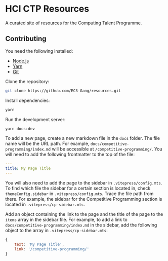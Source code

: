 # HCI CTP Resources

A curated site of resources for the Computing Talent Programme.

## Contributing
You need the following installed:
- [Node.js](https://nodejs.org/en/)
- [Yarn](https://yarnpkg.com/)
- [Git](https://git-scm.com/)

Clone the repository:
```bash
git clone https://github.com/EC3-Gang/resources.git
```

Install dependencies:
```bash
yarn
```

Run the development server:
```bash
yarn docs:dev
```

To add a new page, create a new markdown file in the `docs` folder. The file name will be the URL path. For example, `docs/competitive-programming/index.md` will be accessible at `/competitive-programming/`. You will need to add the following frontmatter to the top of the file:
```yaml
---
title: My Page Title
---
```

You will also need to add the page to the sidebar in `.vitepress/config.mts`. To find which file the sidebar for a certain section is located in, check `themeConfig.sidebar` in `.vitepress/config.mts`. Trace the file path from there. For example, the sidebar for the Competitive Programming section is located in `.vitepress/cp-sidebar.mts`.

Add an object containing the link to the page and the title of the page to the `items` array in the sidebar file. For example, to add a link to `docs/competitive-programming/index.md` in the sidebar, add the following object to the array in `.vitepress/cp-sidebar.mts`:
```js
{
	text: 'My Page Title',
	link: '/competitive-programming/'
}
```

